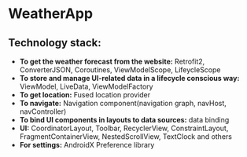 # WeatherApp

<H2>Technology stack: </H2>
<ul>
<li><b>To get the weather forecast from the website:</b> Retrofit2, ConverterJSON, Coroutines, ViewModelScope, LifeycleScope</li>
<li><b>To store and manage UI-related data in a lifecycle conscious way:</b> ViewModel, LiveData, ViewModelFactory</li>
<li><b>To get location:</b> Fused location provider</li>
<li><b>To navigate:</b> Navigation component(navigation graph, navHost, navController)</li>
<li><b>To bind UI components in layouts to data sources:</b> data binding</li>
<li><b>UI:</b>  CoordinatorLayout, Toolbar, RecyclerView, ConstraintLayout, FragmentContainerView,  NestedScrollView, TextClock and others</li>
<li><b>For settings:</b>  AndroidX Preference library</li>
</ul>
